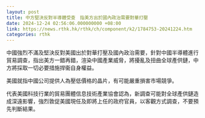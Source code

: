 ```yaml
---
layout: post
title: 中方堅決反對半導體受查　指美方出於國內政治需要對華打壓
date: 2024-12-24 02:56:06.000000000 +08:00
link: https://news.rthk.hk/rthk/ch/component/k2/1784753-20241224.htm
categories: rthk
---
```


中國強烈不滿及堅決反對美國出於對華打壓及國內政治需要，針對中國半導體進行貿易調查，指出美方一錯再錯，渲染中國產業威脅，將擾亂及扭曲全球產供鏈，中方將採取一切必要措施捍衞自身權益。

美國就指中國公司提供人為壓低價格的晶片，有可能嚴重損害市場競爭。

代表美國科技行業的貿易團體信息技術產業協會認為，新調查可能對全球產供鏈造成深遠影響，強烈敦促美國現任及即將上任的政府官員，以客觀方式調查，不要預先判斷結果。
